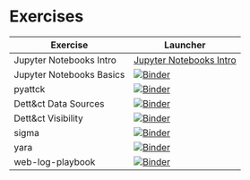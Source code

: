 # Exercises

|Exercise|Launcher|
|--|--|
|Jupyter Notebooks Intro|[Jupyter Notebooks Intro](01_intro_to_jupyter_notebooks.ipynb)|
|Jupyter Notebooks Basics|[![Binder](https://mybinder.org/badge_logo.svg)](https://hub.gke2.mybinder.org/user/rhigham-scwx-shikari-dubko5ab/notebooks/exercises/02_jupyter_notebook_basics.ipynb)|
|pyattck|[![Binder](https://mybinder.org/badge_logo.svg)](https://mybinder.org/v2/gh/rhigham-scwx/shikari/main?filepath=%2Fexercises%2Fpyattck.ipynb)|
|Dett&ct Data Sources|[![Binder](https://mybinder.org/badge_logo.svg)](https://mybinder.org/v2/gh/rhigham-scwx/DeTTECT/master?filepath=data-sources.ipynb)|
|Dett&ct Visibility|[![Binder](https://mybinder.org/badge_logo.svg)](https://mybinder.org/v2/gh/rhigham-scwx/DeTTECT/master?filepath=visibility.ipynb)|
|sigma|[![Binder](https://mybinder.org/badge_logo.svg)](https://mybinder.org/v2/gh/rhigham-scwx/sigma/master?filepath=notebooks%2Fsigmac.ipynb)|
|yara|[![Binder](https://mybinder.org/badge_logo.svg)](https://mybinder.org/v2/gh/rhigham-scwx/shikari/main?filepath=%2Fexercises%2Fyara.ipynb)|
|web-log-playbook|[![Binder](https://mybinder.org/badge_logo.svg)](https://mybinder.org/v2/gh/rcobb-scwx/web-log-playbook/master?filepath=Web%20Log%20Analysis.ipynb)|
